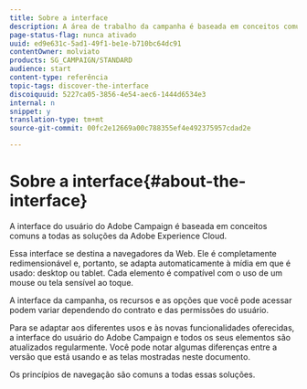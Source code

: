 ```yaml
---
title: Sobre a interface
description: A área de trabalho da campanha é baseada em conceitos comuns a todas as soluções da Adobe Experience Cloud.
page-status-flag: nunca ativado
uuid: ed9e631c-5ad1-49f1-be1e-b710bc64dc91
contentOwner: molviato
products: SG_CAMPAIGN/STANDARD
audience: start
content-type: referência
topic-tags: discover-the-interface
discoiquuid: 5227ca05-3856-4e54-aec6-1444d6534e3
internal: n
snippet: y
translation-type: tm+mt
source-git-commit: 00fc2e12669a00c788355ef4e492375957cdad2e

---
```



# Sobre a interface{#about-the-interface}

A interface do usuário do Adobe Campaign é baseada em conceitos comuns a todas as soluções da Adobe Experience Cloud.

Essa interface se destina a navegadores da Web. Ele é completamente redimensionável e, portanto, se adapta automaticamente à mídia em que é usado: desktop ou tablet. Cada elemento é compatível com o uso de um mouse ou tela sensível ao toque.

A interface da campanha, os recursos e as opções que você pode acessar podem variar dependendo do contrato e das permissões do usuário.

Para se adaptar aos diferentes usos e às novas funcionalidades oferecidas, a interface do usuário do Adobe Campaign e todos os seus elementos são atualizados regularmente. Você pode notar algumas diferenças entre a versão que está usando e as telas mostradas neste documento.

Os princípios de navegação são comuns a todas essas soluções.
